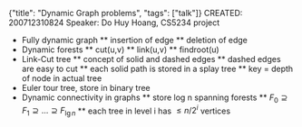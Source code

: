 {"title": "Dynamic Graph problems", "tags": ["talk"]}
CREATED: 200712310824
Speaker: Do Huy Hoang, CS5234 project
 * Fully dynamic graph
 ** insertion of edge
 ** deletion of edge
 * Dynamic forests
 ** cut(u,v)
 ** link(u,v)
 ** findroot(u)
 * Link-Cut tree
 ** concept of solid and dashed edges
 ** dashed edges are easy to cut
 ** each solid path is stored in a splay tree
 ** key = depth of node in actual tree
 * Euler tour tree, store in binary tree
 * Dynamic connectivity in graphs
 ** store log n spanning forests
 ** $F_0 \supseteq F_1 \supseteq \ldots \supseteq F_{\lg n}$
 ** each tree in level i has $\leq n/2^i$ vertices
